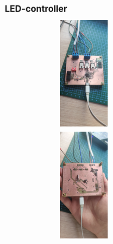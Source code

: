 # LED-controller

<p align="center">
<img src="img/led-controller_1.jpg" width="30%"></p>

<p align="center">
<img src="img/led-controller_2.jpg" width="30%"></p>

